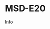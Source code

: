 # MSD-E20

[Info](https://makermotor.com/brushed-10-40v-20a-dc-motor-servo-control-driver-closed-loop-feedback/)
